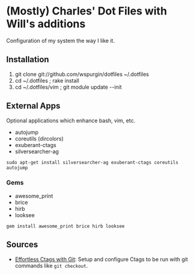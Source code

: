 # (Mostly) Charles' Dot Files with Will's additions

Configuration of my system the way I like it.

## Installation

1. git clone git://github.com/wspurgin/dotfiles ~/.dotfiles
2. cd ~/.dotfiles     ; rake install
3. cd ~/.dotfiles/vim ; git module update --init

## External Apps

Optional applications which enhance bash, vim, etc.

- autojump
- coreutils (dircolors)
- exuberant-ctags
- silversearcher-ag

```
sudo apt-get install silversearcher-ag exuberant-ctags coreutils autojump
```

### Gems

- awesome_print
- brice
- hirb
- looksee

```
gem install awesome_print brice hirb looksee
```

## Sources

- [Effortless Ctags with Git][]: Setup and configure Ctags to be run with
  git commands like `git checkout`.

[Effortless Ctags with Git]: http://tbaggery.com/2011/08/08/effortless-ctags-with-git.html

